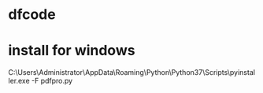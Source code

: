 # dfcode
# install for windows
  C:\Users\Administrator\AppData\Roaming\Python\Python37\Scripts\pyinstaller.exe -F pdfpro.py
  
